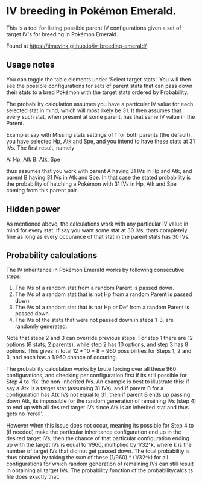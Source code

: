# IV breeding in Pokémon Emerald.

This is a tool for listing possible parent IV configurations given a set of target IV's for breeding in Pokémon Emerald.

Found at https://timevink.github.io/iv-breeding-emerald/

## Usage notes

You can toggle the table elements under 'Select target stats'. You will then see the possible configurations for sets of parent stats that can pass down their stats to a bred Pokémon with the target stats ordered by Probability.

The probability calculation assumes you have a particular IV value for each selected stat in mind, which will most likely be 31. It then assumes that every such stat, when present at some parent, has that same IV value in the Parent.

Example: say with Missing stats settings of 1 for both parents (the default), you have selected Hp, Atk and Spe, and you intend to have these stats at 31 IVs. The first result, namely

A: Hp, Atk
B: Atk, Spe

thus assumes that you work with parent A having 31 IVs in Hp and Atk, and parent B having 31 IVs in Atk and Spe. In that case the stated probability is the probability of hatching a Pokémon with 31 IVs in Hp, Atk and Spe coming from this parent pair.

## Hidden power

As mentioned above, the calculations work with any particular IV value in mind for every stat. If say you want some stat at 30 IVs, thats completely fine as long as every occurance of that stat in the parent stats has 30 IVs.

## Probability calculations

The IV inheritance in Pokémon Emerald works by following consecutive steps:
1. The IVs of a random stat from a random Parent is passed down.
2. The IVs of a random stat that is not Hp from a random Parent is passed down.
3. The IVs of a random stat that is not Hp or Def from a random Parent is passed down.
4. The IVs of the stats that were not passed down in steps 1-3, are randomly generated.

Note that steps 2 and 3 can override previous steps. For step 1 there are 12 options (6 stats, 2 parents), while step 2 has 10 options, and step 3 has 8 options. This gives in total 12 * 10 * 8 = 960 possibilities for Steps 1, 2 and 3, and each has a 1/960 chance of occuring.

The probability calculation works by brute forcing over all these 960 configurations, and checking per configuration first if its still possible for Step 4 to 'fix' the non-inherited IVs. An example is best to illustrate this: if say a Atk is a target stat (assuming 31 IVs), and if parent B for a configuration has Atk IVs not equal to 31, then if parent B ends up passing down Atk, its impossible for the random generation of remaining IVs (step 4) to end up with all desired target IVs since Atk is an inherited stat and thus gets no 'reroll'.

However when this issue does not occur, meaning its possible for Step 4 to (if needed) make the particular inheritance configuration end up in the desired target IVs, then the chance of that particular configuration ending up with the target IVs is equal to 1/960, multiplied by 1/32^k, where k is the number of target IVs that did not get passed down. The total probability is thus obtained by taking the sum of these (1/960) * (1/32^k) for all configurations for which random generation of remaining IVs can still result in obtaining all target IVs. The probability function of the probabilitycalcs.ts file does exactly that.
